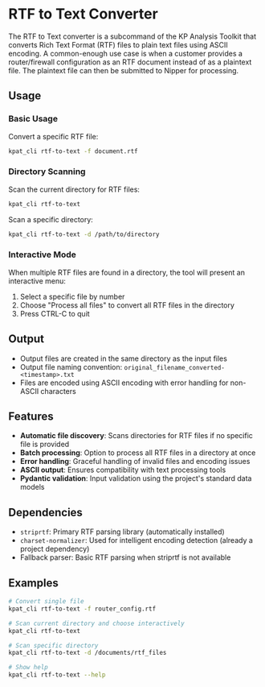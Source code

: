# RTF to Text Converter

The RTF to Text converter is a subcommand of the KP Analysis Toolkit that converts Rich Text Format (RTF) files to plain text files using ASCII encoding.  A common-enough use case is when a customer provides a router/firewall configuration as an RTF document instead of as a plaintext file.  The plaintext file can then be submitted to Nipper for processing.

## Usage

### Basic Usage

Convert a specific RTF file:
```bash
kpat_cli rtf-to-text -f document.rtf
```

### Directory Scanning

Scan the current directory for RTF files:
```bash
kpat_cli rtf-to-text
```

Scan a specific directory:
```bash
kpat_cli rtf-to-text -d /path/to/directory
```

### Interactive Mode

When multiple RTF files are found in a directory, the tool will present an interactive menu:

1. Select a specific file by number
2. Choose "Process all files" to convert all RTF files in the directory
3. Press CTRL-C to quit

## Output

- Output files are created in the same directory as the input files
- Output file naming convention: `original_filename_converted-<timestamp>.txt`
- Files are encoded using ASCII encoding with error handling for non-ASCII characters

## Features

- **Automatic file discovery**: Scans directories for RTF files if no specific file is provided
- **Batch processing**: Option to process all RTF files in a directory at once
- **Error handling**: Graceful handling of invalid files and encoding issues
- **ASCII output**: Ensures compatibility with text processing tools
- **Pydantic validation**: Input validation using the project's standard data models

## Dependencies

- `striprtf`: Primary RTF parsing library (automatically installed)
- `charset-normalizer`: Used for intelligent encoding detection (already a project dependency)
- Fallback parser: Basic RTF parsing when striprtf is not available

## Examples

```bash
# Convert single file
kpat_cli rtf-to-text -f router_config.rtf

# Scan current directory and choose interactively
kpat_cli rtf-to-text

# Scan specific directory
kpat_cli rtf-to-text -d /documents/rtf_files

# Show help
kpat_cli rtf-to-text --help
```
